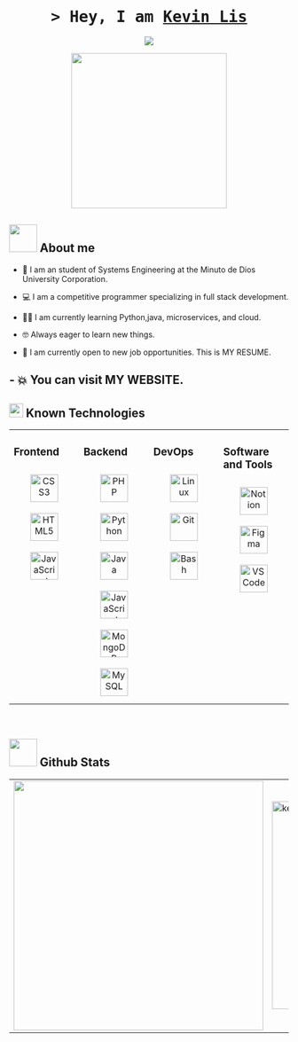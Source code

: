<h1 align="center"><samp>&gt; Hey, I am <b><a target="_blank" href="https://portfolio-spyrexde.vercel.app/">Kevin Lis</a></b></samp></h1>
<div align="center">
    <p align="center">
    <a href="https://github.com/DenverCoder1/readme-typing-svg"><img src="https://readme-typing-svg.herokuapp.com?font=Time+New+Roman&color=%23C8BE25&size=25&center=true&vCenter=true&width=600&height=100&lines=Software+Engineer+Student"></a>
    </p>
    <img src="https://user-images.githubusercontent.com/57133330/188281408-c67df9ee-fd1f-4b37-833b-f02848f1ce02.gif" height="280px">
    </div>


## <picture><img src = "https://github.com/7oSkaaa/7oSkaaa/blob/main/Images/about_me.gif?raw=true" width = 50px></picture> About me
- :school: I am an student of Systems Engineering at the Minuto de Dios University Corporation.

- :computer: I am a competitive programmer specializing in full stack development.

- :student: I am currently learning Python,java, microservices, and cloud.

- :nerd_face: Always eager to learn new things.

- :thinking: I am currently open to new job opportunities. This is MY RESUME.

## - :boom: You can visit MY WEBSITE.
## <img src="https://media2.giphy.com/media/QssGEmpkyEOhBCb7e1/giphy.gif?cid=ecf05e47a0n3gi1bfqntqmob8g9aid1oyj2wr3ds3mg700bl&rid=giphy.gif" width ="25"><b> Known Technologies </b>

<!-- Start to describe technologies-->
<table><tr><td valign="top" width="23%">

### Frontend  
<div align="center">  
<a href="https://www.w3schools.com/css/" target="_blank"><img style="margin: 10px" src="https://profilinator.rishav.dev/skills-assets/css3-original-wordmark.svg" alt="CSS3" height="50" /></a>  
<a href="https://en.wikipedia.org/wiki/HTML5" target="_blank"><img style="margin: 10px" src="https://profilinator.rishav.dev/skills-assets/html5-original-wordmark.svg" alt="HTML5" height="50" /></a>  
<a href="https://www.javascript.com/" target="_blank"><img style="margin: 10px" src="https://profilinator.rishav.dev/skills-assets/javascript-original.svg" alt="JavaScript" height="50" /></a>  
</div>

</td><td valign="top" width="23%">


### Backend  
<div align="center">  
<a href="https://www.php.net/" target="_blank"><img style="margin: 10px" src="https://profilinator.rishav.dev/skills-assets/php-original.svg" alt="PHP" height="50" /></a>  
<a href="https://www.python.org/" target="_blank"><img style="margin: 10px" src="https://profilinator.rishav.dev/skills-assets/python-original.svg" alt="Python" height="50" /></a>  
<a href="https://www.java.com/" target="_blank"><img style="margin: 10px" src="https://profilinator.rishav.dev/skills-assets/java-original-wordmark.svg" alt="Java" height="50" /></a>  
<a href="https://www.javascript.com/" target="_blank"><img style="margin: 10px" src="https://profilinator.rishav.dev/skills-assets/javascript-original.svg" alt="JavaScript" height="50" /></a>  
<a href="https://www.mongodb.com/" target="_blank"><img style="margin: 10px" src="https://profilinator.rishav.dev/skills-assets/mongodb-original-wordmark.svg" alt="MongoDB" height="50" /></a>  
<a href="https://www.mysql.com/" target="_blank"><img style="margin: 10px" src="https://profilinator.rishav.dev/skills-assets/mysql-original-wordmark.svg" alt="MySQL" height="50" /></a>  
</div>

</td><td valign="top" width="23%">


### DevOps  
<div align="center">  
<a href="https://www.linux.org/" target="_blank"><img style="margin: 10px" src="https://profilinator.rishav.dev/skills-assets/linux-original.svg" alt="Linux" height="50" /></a>  
<a href="https://github.com/" target="_blank"><img style="margin: 10px" src="https://profilinator.rishav.dev/skills-assets/git-scm-icon.svg" alt="Git" height="50" /></a>  
<a href="https://www.gnu.org/software/bash/" target="_blank"><img style="margin: 10px" src="https://profilinator.rishav.dev/skills-assets/gnu_bash-icon.svg" alt="Bash" height="50" /></a>  
</div>

</td><td valign="top" width="23%">

### Software and Tools  
<div align="center">  
<a href="https://www.notion.so/product" target="_blank"><img style="margin: 10px" src="https://i.postimg.cc/nrt3C3NC/imagen-2024-05-19-122007553.png" alt="Notion" height="50" /></a> 
<a href="https://www.figma.com/" target="_blank"><img style="margin: 10px" src="https://i.postimg.cc/cCnNNkwC/imagen-2024-05-19-124402330.png" alt="Figma" height="50" /></a> 
<a href="https://code.visualstudio.com" target="_blank"><img style="margin: 10px" src="https://i.postimg.cc/x1TnX5Sx/imagen-2024-05-19-125410768.png" alt="VSCode" height="50" /></a>  
 </div>
<!--end content-->
</td></tr></table>  
<br>  

## <picture> <img src = "https://github.com/7oSkaaa/7oSkaaa/blob/main/Images/Statistics.gif?raw=true" width = 50px>  </picture> Github Stats

<div align="left">
<table>
  <tr>
    <td>
      <a href="https://github.com/kevinlixx">
        <img src="https://github-readme-stats.vercel.app/api?username=kevinlixx&include_all_commits=true&count_private=true&show_icons=true&line_height=30&title_color=7A7ADB&icon_color=2234AE&text_color=D3D3D3&bg_color=0,000000,130F40" width="450"/>
      </a>
    </td>
    <td>
      <a href="https://github.com/kevinlixx">
        <img src="https://github-readme-stats.vercel.app/api/top-langs?username=kevinlixx&count_private=true&show_icons=true&locale=en&layout=compact&line_height=20&title_color=7A7ADB&icon_color=2234AE&text_color=D3D3D3&bg_color=0,000000,130F40" width="375" alt="kevinlixx"/>
      </a>
    </td>
  </tr>
</table>
</div>
